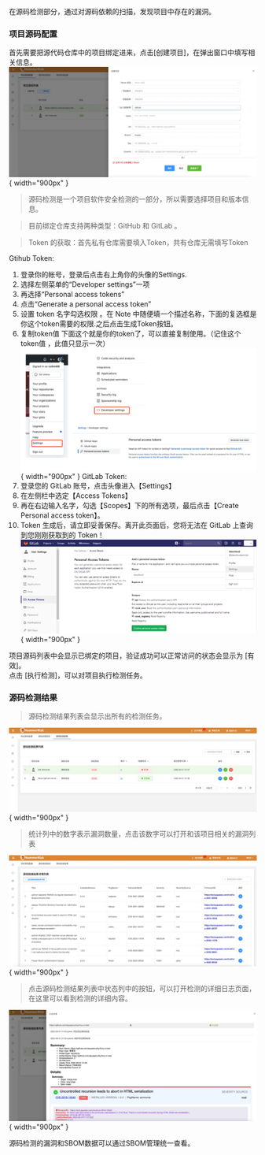 在源码检测部分，通过对源码依赖的扫描，发现项目中存在的漏洞。
### 项目源码配置
首先需要把源代码仓库中的项目绑定进来，点击[创建项目]，在弹出窗口中填写相关信息。
![绑定源码仓库](../img/user/add_code_repo.jpg){ width="900px" }
> 源码检测是一个项目软件安全检测的一部分，所以需要选择项目和版本信息。

> 目前绑定仓库支持两种类型：GitHub 和 GitLab 。

>Token 的获取：首先私有仓库需要填入Token，共有仓库无需填写Token

Gtihub Token:   
1. 登录你的帐号，登录后点击右上角你的头像的Settings.
2. 选择左侧菜单的“Developer settings”一项
3. 再选择“Personal access tokens”
4. 点击“Generate a personal access token” 
5. 设置 token 名字勾选权限 。在 Note 中随便填一个描述名称，下面的复选框是你这个token需要的权限.之后点击生成Token按钮。
6. 复制token值
   下面这个就是你的token了，可以直接复制使用。（记住这个token值 ，此值只显示一次）
![GitHubToken](../img/user/github_token.jpg){ width="900px" }
GitLab Token:
7. 登录您的 GitLab 账号，点击头像进入【Settings】
8. 在左侧栏中选定【Access Tokens】
9. 再在右边输入名字，勾选【Scopes】下的所有选项，最后点击【Create Personal access token】。
10. Token 生成后，请立即妥善保存。离开此页面后，您将无法在 GitLab 上查询到您刚刚获取到的 Token！
![GitLabToken](../img/user/gitlab_token.png){ width="900px" }

项目源码列表中会显示已绑定的项目，验证成功可以正常访问的状态会显示为 [有效]。  
点击 [执行检测]，可以对项目执行检测任务。 
### 源码检测结果

> 源码检测结果列表会显示出所有的检测任务。
>
![源码检测结果](../img/user/code_scan_result.jpg){ width="900px" }
> 统计列中的数字表示漏洞数量，点击该数字可以打开和该项目相关的漏洞列表
> 
![源码检测详情列表](../img/user/code_result_detail.jpg){ width="900px" }

> 点击源码检测结果列表中状态列中的按钮，可以打开检测的详细日志页面，在这里可以看到检测的详细内容。

![源码检测详情日志](../img/user/code_log_detail.jpg){ width="900px" }

源码检测的漏洞和SBOM数据可以通过SBOM管理统一查看。
